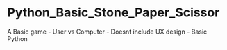 # Python_Basic_Stone_Paper_Scissor

A Basic game - User vs Computer - Doesnt include UX design - Basic Python
